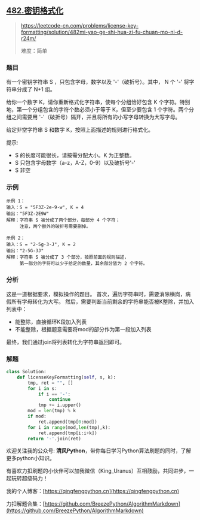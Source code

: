 ## [482.密钥格式化](https://leetcode-cn.com/problems/license-key-formatting/solution/482mi-yao-ge-shi-hua-zi-fu-chuan-mo-ni-d-r24m/)
> https://leetcode-cn.com/problems/license-key-formatting/solution/482mi-yao-ge-shi-hua-zi-fu-chuan-mo-ni-d-r24m/
> 
> 难度：简单

### 题目
有一个密钥字符串 S ，只包含字母，数字以及 '-'（破折号）。其中， N 个 '-' 将字符串分成了 N+1 组。

给你一个数字 K，请你重新格式化字符串，使每个分组恰好包含 K 个字符。特别地，第一个分组包含的字符个数必须小于等于 K，但至少要包含 1 个字符。两个分组之间需要用 '-'（破折号）隔开，并且将所有的小写字母转换为大写字母。

给定非空字符串 S 和数字 K，按照上面描述的规则进行格式化。
 

提示:
- S 的长度可能很长，请按需分配大小。K 为正整数。
- S 只包含字母数字（a-z，A-Z，0-9）以及破折号'-'
- S 非空
 

### 示例

```
示例 1：
输入：S = "5F3Z-2e-9-w", K = 4
输出："5F3Z-2E9W"
解释：字符串 S 被分成了两个部分，每部分 4 个字符；
     注意，两个额外的破折号需要删掉。
     
示例 2：
输入：S = "2-5g-3-J", K = 2
输出："2-5G-3J"
解释：字符串 S 被分成了 3 个部分，按照前面的规则描述，
     第一部分的字符可以少于给定的数量，其余部分皆为 2 个字符。
```

### 分析
这是一道根据要求，模拟操作的题目。
首次，遍历字符串时，需要消除横岗，病假所有字母转化为大写。
然后，需要判断当前剩余的字符串能否被K整除，并加入列表中：
- 能整除，直接循环K段加入列表
- 不能整除，根据题意需要将mod的部分作为第一段加入列表

最终，我们通过join将列表转化为字符串返回即可。


### 解题
```python
class Solution:
    def licenseKeyFormatting(self, s, k):
        tmp, ret = "", []
        for i in s:
            if i == '-':
                continue
            tmp += i.upper()
        mod = len(tmp) % k
        if mod:
            ret.append(tmp[0:mod])
        for i in range(mod,len(tmp),k):
            ret.append(tmp[i:i+k])
        return '-'.join(ret)
```

欢迎关注我的公众号: **清风Python**，带你每日学习Python算法刷题的同时，了解更多python小知识。

有喜欢力扣刷题的小伙伴可以加我微信（King_Uranus）互相鼓励，共同进步，一起玩转超级码力！

我的个人博客：[https://qingfengpython.cn](https://qingfengpython.cn)

力扣解题合集：[https://github.com/BreezePython/AlgorithmMarkdown](https://github.com/BreezePython/AlgorithmMarkdown)
